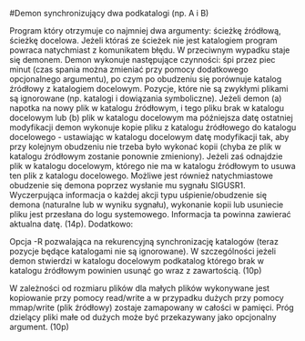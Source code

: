 #Demon synchronizujący dwa podkatalogi (np. A i B)

Program który otrzymuje co najmniej dwa argumenty: ścieżkę źródłową, ścieżkę docelowa.
Jeżeli któraś ze ścieżek nie jest katalogiem program powraca natychmiast z komunikatem błędu.
W przeciwnym wypadku staje się demonem. Demon wykonuje następujące czynności: śpi przez piec minut 
(czas spania można zmieniać przy pomocy dodatkowego opcjonalnego argumentu),
po czym po obudzeniu się porównuje katalog źródłowy z katalogiem docelowym. Pozycje, które nie są zwykłymi
plikami są ignorowane (np. katalogi i dowiązania symboliczne). Jeżeli demon (a) napotka na nowy plik w katalogu źródłowym,
i tego pliku brak w katalogu docelowym lub (b) plik w katalogu docelowym ma późniejsza datę ostatniej modyfikacji demon
wykonuje kopie pliku z katalogu źródłowego do katalogu docelowego - ustawiając w katalogu docelowym datę modyfikacji tak,
aby przy kolejnym obudzeniu nie trzeba było wykonać kopii (chyba ze plik w katalogu źródłowym zostanie ponownie zmieniony).
Jeżeli zaś odnajdzie plik w katalogu docelowym, którego nie ma w katalogu źródłowym to usuwa ten plik z katalogu docelowego.
Możliwe jest również natychmiastowe obudzenie się demona poprzez wysłanie mu sygnału SIGUSR1. Wyczerpująca informacja o każdej
akcji typu uśpienie/obudzenie się demona (naturalne lub w wyniku sygnału), wykonanie kopii lub usuniecie pliku jest przesłana
do logu systemowego. Informacja ta powinna zawierać aktualna datę. (14p). Dodatkowo:

Opcja -R pozwalająca na rekurencyjną synchronizację katalogów (teraz pozycje będące katalogami nie są ignorowane).
W szczególności jeżeli demon stwierdzi w katalogu docelowym podkatalog którego brak w katalogu źródłowym powinien usunąć go wraz z zawartością. (10p)

W zależności od rozmiaru plików dla małych plików wykonywane jest kopiowanie przy pomocy read/write a w przypadku
dużych przy pomocy mmap/write (plik źródłowy) zostaje zamapowany w całości w pamięci. Próg dzielący pliki małe od
dużych może być przekazywany jako opcjonalny argument. (10p)
